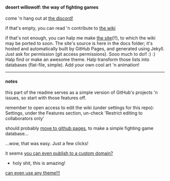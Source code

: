 #### desert willowolf: the way of fighting games

come 'n hang out at [the discord!](https://discord.gg/Bg86ZJ)

if that's empty, you can read 'n contribute to [the wiki](https://github.com/Rahil627/fighting-game-anarchy/wiki)

if that's not enough, you can halp me make [the site](https://rahil627.github.io/fighting-game-anarchy/)(!!), to which the wiki may be ported to soon. The site's source is here in the docs folder; it's hosted and automatically built by GitHub Pages, and generated using Jekyll. Just ask for permission (git access permissions). Sooo much to do!! :) :) Halp find or make an awesome theme. Halp transform those lists into databases (flat-file, simple). Add your own cool art 'n animation!
- - -

#### notes
this part of the readme serves as a simple version of GitHub's projects 'n issues, so start with those features off.

remember to open access to edit the wiki (under settings for this repo):
Settings, under the Features section, un-check 'Restrict editing to collaborators only'

should probably [move to github pages](https://docs.github.com/en/free-pro-team@latest/github/working-with-github-pages/creating-a-github-pages-site-with-jekyll#creating-your-site), to make a simple fighting game database...

...wow, that was easy. Just a few clicks!

it seems [you can even publish to a custom domain?](https://hackernoon.com/use-custom-domain-with-github-pages-2-straightforward-steps-cf561eee244f)
  - holy shit, this is amazing!

[can even use any theme!!!](https://github.blog/2017-11-29-use-any-theme-with-github-pages/)
